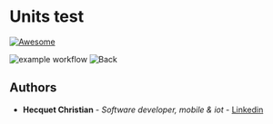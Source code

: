 # Units test

[![Awesome](https://cdn.rawgit.com/sindresorhus/awesome/d7305f38d29fed78fa85652e3a63e154dd8e8829/media/badge.svg)](https://www.youtube.com/watch?v=dQw4w9WgXcQ)

![example workflow](https://github.com/Kryss13/Units-test/actions/workflows/cypress.yml/badge.svg)
![Back](https://github.com/Kryss13/Units-test/actions/workflows/back.yml/badge.svg)

## Authors

* **Hecquet Christian** - *Software developer, mobile & iot* - [Linkedin](https://www.linkedin.com/in/christian-hecquet-978665178/)
